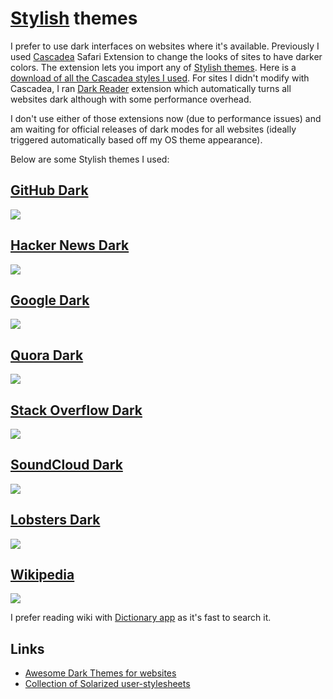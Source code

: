 # [Stylish](https://userstyles.org) themes

I prefer to use dark interfaces on websites where it's available. Previously I used [Cascadea](https://cascadea.app) Safari Extension to change the looks of sites to have darker colors. The extension lets you import any of [Stylish themes](https://userstyles.org). Here is a [download of all the Cascadea styles I used](https://www.dropbox.com/s/dcnhujryt0ydft5/Cascadea%20Styles.sdb?dl=1). For sites I didn't modify with Cascadea, I ran [Dark Reader](https://darkreader.org/) extension which automatically turns all websites dark although with some performance overhead.

I don't use either of those extensions now (due to performance issues) and am waiting for official releases of dark modes for all websites (ideally triggered automatically based off my OS theme appearance).

Below are some Stylish themes I used:

## [GitHub Dark](https://userstyles.org/styles/37035/github-dark)

![](https://i.imgur.com/ValUboK.png)

## [Hacker News Dark](https://userstyles.org/styles/113994/hacker-news-dark)

![](https://i.imgur.com/vvfG3au.png)

## [Google Dark](https://userstyles.org/styles/118959/darksearch-for-google)

![](https://i.imgur.com/tTKd4kG.png)

## [Quora Dark](https://userstyles.org/styles/104706/quora-dark)

![](https://i.imgur.com/VFAXqU1.png)

## [Stack Overflow Dark](https://userstyles.org/styles/35345)

![](https://i.imgur.com/NKI5yj2.png)

## [SoundCloud Dark](https://userstyles.org/styles/90894/soundcloud-pitch-black)

![](https://i.imgur.com/hjCCD1E.png)

## [Lobsters Dark](https://userstyles.org/styles/136068/neo-dark-lobsters)

![](https://i.imgur.com/nCjge7A.png)

## [Wikipedia](https://userstyles.org/styles/122072/wikipedia-dark-material-design)

![](https://i.imgur.com/rcMQfXY.png)

I prefer reading wiki with [Dictionary app](https://wokabulary.com/blog/the-built-in-dictionary-on-mac-and-iphone.html) as it's fast to search it.

## Links

- [Awesome Dark Themes for websites](https://github.com/JJGO/awesome-dark-themes)
- [Collection of Solarized user-stylesheets](https://github.com/alphapapa/solarized-everything-css)
